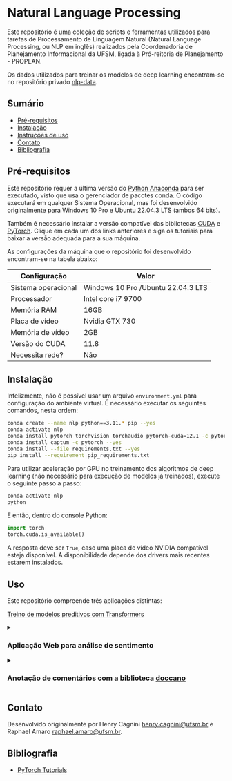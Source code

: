 # Natural Language Processing

Este repositório é uma coleção de scripts e ferramentas utilizados para tarefas de Processamento de Linguagem Natural
(Natural Language Processing, ou NLP em inglês) realizados pela Coordenadoria de Planejamento Informacional da UFSM,
ligada à Pró-reitoria de Planejamento - PROPLAN.

Os dados utilizados para treinar os modelos de deep learning encontram-se no repositório privado
[nlp-data](https://github.com/COPLIN-UFSM/nlp-data).

## Sumário

* [Pré-requisitos](#pré-requisitos)
* [Instalação](#instalação)
* [Instruções de uso](#uso)
* [Contato](#contato)
* [Bibliografia](#bibliografia)

## Pré-requisitos

Este repositório requer a última versão do [Python Anaconda](https://www.anaconda.com/download) para ser executado,
visto que usa o gerenciador de pacotes conda. O código executará em qualquer Sistema Operacional, mas foi desenvolvido
originalmente para Windows 10 Pro e Ubuntu 22.04.3 LTS (ambos 64 bits).

Também é necessário instalar a versão compatível das bibliotecas [CUDA](https://developer.nvidia.com/cuda-downloads) e
[PyTorch](https://pytorch.org/get-started/locally/#anaconda). Clique em cada um dos links anteriores e siga os tutoriais
para baixar a versão adequada para a sua máquina.

As configurações da máquina que o repositório foi desenvolvido encontram-se na tabela abaixo:

| Configuração        | Valor                              |
|---------------------|------------------------------------|
| Sistema operacional | Windows 10 Pro /Ubuntu 22.04.3 LTS |
| Processador         | Intel core i7 9700                 |
| Memória RAM         | 16GB                               |
| Placa de vídeo      | Nvidia GTX 730                     |
| Memória de vídeo    | 2GB                                |
| Versão do CUDA      | 11.8                               |
| Necessita rede?     | Não                                |

## Instalação

Infelizmente, não é possível usar um arquivo `environment.yml` para configuração do ambiente virtual. É necessário 
executar os seguintes comandos, nesta ordem:

```bash
conda create --name nlp python==3.11.* pip --yes  
conda activate nlp
conda install pytorch torchvision torchaudio pytorch-cuda=12.1 -c pytorch -c nvidia --yes
conda install captum -c pytorch --yes
conda install --file requirements.txt --yes
pip install --requirement pip_requirements.txt
```

Para utilizar aceleração por GPU no treinamento dos algoritmos de deep learning (não necessário para execução de modelos
já treinados), execute o seguinte passo a passo:

```bash
conda activate nlp
python
```

E então, dentro do console Python:

```python
import torch
torch.cuda.is_available()
```

A resposta deve ser `True`, caso uma placa de vídeo NVIDIA compatível esteja disponível. A disponibilidade depende dos
drivers mais recentes estarem instalados.

## Uso

Este repositório compreende três aplicações distintas:

[Treino de modelos preditivos com Transformers](learning/README.md)

<details>
<summary><h3>Aplicação Web para análise de sentimento</h3></summary>

| Recurso     | Descrição                                                                                                                                                                                  |
|:------------|:-------------------------------------------------------------------------------------------------------------------------------------------------------------------------------------------|
| Scripts     | [run.py](run.py), [app](app)                                                                                                                                                               |
| Bibliotecas | <ul><li>CUDA 11.8</li><li>PyTorch 2.0.1</li><li>transformers 4.32.1</li><li>scikit-learn 1.3.0</li><li>NumPy 1.24.4</li><li>pandas 1.5.3</li><li>Flask 2.2.2</li><li>tqdm 4.66.1</li></ul> |

Após treinamento do modelo preditivo (Seção [Treino de modelos preditivos com Transformers](#treino-de-modelos-preditivos-com-transformers)),
é possível carregar uma aplicação Web para testar em tempo real as predições.

Para isto, crie uma pasta `instance` dentro do diretório [app](app), e dentro desta pasta, crie um arquivo `config.py`.
Este arquivo deve ser uma cópia do arquivo [app/config.py](app/config.py), com os dados do caminho do modelo treinado
preenchidos:

```python
"""
Arquivo com definições de execução quando o backend estiver em produção
"""
# Opções de desenvolvimento: use True se estiver programando, ou False se estiver apenas testando a ferramenta
DEBUG = False  # se o debugger deve ser executado
USE_RELOADER = False  # se modificações no código-fonte devem ser atualizadas na aplicação Web
USE_CPU = False  # se o modelo deve usar a CPU para fazer classificações, ou então a GPU
PORT = 5000  # Porta a ser usada pelo servidor
MODEL_PATH = "path_to_folder_where_pytorch_model_is"  # diretório onde o modelo do PyTorch está armazenado
```

Para executar a aplicação Web, digite na linha de comando:

```bash
conda activate nlp
python run.py
```

</details>

<details>
<summary>
    <h3>
        Anotação de comentários com a biblioteca <a href="https://github.com/doccano/doccano">doccano</a>
    </h3>
</summary>

| Recurso     | Descrição                       |
|:------------|:--------------------------------|
| Scripts     | [annotation](annotation)        |
| Bibliotecas | <ul><li>doccano 1.8.4</li></ul> |

É possível utilizar a biblioteca [doccano](https://github.com/doccano/doccano) para anotar manualmente datasets para
tarefas de Processamento de Linguagem Natural.

Para isto, é necessário seguir o passo a passo abaixo:

1. Instalar a biblioteca de anotação:

   ```bash
   conda activate nlp
   pip install doccano
   ```

2. Realizar a configuração inicial:

   ```bash
   doccano init  # inicializa base de dados
   doccano createuser --username admin --password pass # cria um super-usuário
   ```

3. A ferramenta necessita de dois processos executando ao mesmo tempo para funcionar, ambos iniciados pela linha de
   comando. É possível executá-los de diversas maneiras:
    * Abrir duas janelas do terminal;
    * Instalar a ferramenta tmux no Linux (`apt-get install tmux`);
    * Executar o script [doccano.sh](annotation/doccano.sh) (para Linux) a partir da linha de comando.

   Os processos são:

   **Ferramenta de anotação**

   ```bash
   doccano webserver --port 8000
   ```

   **Uploader de arquivos**

   ```bash
   doccano task
   ```

4. Para criar ou remover usuários, acesse a url `http://localhost:8000/admin/auth` ou `http://localhost:8000/admin/`,
   sendo `localhost` a URL onde o serviço está hospedado (localhost se for a própria máquina) e 8000 a porta onde o
   serviço está disponibilizado.

</details>

## Contato

Desenvolvido originalmente por Henry Cagnini [henry.cagnini@ufsm.br]() e Raphael Amaro [raphael.amaro@ufsm.br]().

## Bibliografia

* [PyTorch Tutorials](https://pytorch.org/tutorials/)
